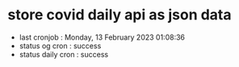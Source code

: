 # store covid daily api as json data

- last cronjob : Monday, 13 February 2023 01:08:36
- status og cron : success
- status daily cron : success
      
      